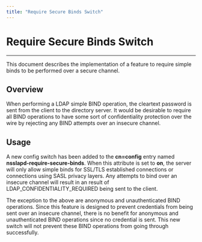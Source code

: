 ```yaml
---
title: "Require Secure Binds Switch"
---
```


# Require Secure Binds Switch
-----------------------------

This document describes the implementation of a feature to require simple binds to be performed over a secure channel.

Overview
--------

When performing a LDAP simple BIND operation, the cleartext password is sent from the client to the directory server. It would be desirable to require all BIND operations to have some sort of confidentiality protection over the wire by rejecting any BIND attempts over an insecure channel.

Usage
-----

A new config switch has been added to the **cn=config** entry named **nsslapd-require-secure-binds**. When this attribute is set to **on**, the server will only allow simple binds for SSL/TLS established connections or connections using SASL privacy layers. Any attempts to bind over an insecure channel will result in an result of LDAP\_CONFIDENTIALITY\_REQUIRED being sent to the client.

The exception to the above are anonymous and unauthenticated BIND operations. Since this feature is designed to prevent credentials from being sent over an insecure channel, there is no benefit for anonymous and unauthenticated BIND operations since no credential is sent. This new switch will not prevent these BIND operations from going through successfully.
